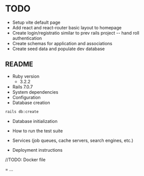 # TODO

- Setup vite default page
- Add react and react-router basic layout to homepage
- Create login/registratio similar to prev rails project -- hand roll authentication
- Create schemas for application and associations
- Create seed data and populate dev database

## README

- Ruby version
  - 3.2.2
- Rails 7.0.7
- System dependencies
- Configuration
- Database creation
  
```bash
rails db:create
```

- Database initialization

- How to run the test suite

- Services (job queues, cache servers, search engines, etc.)

- Deployment instructions

//TODO: Docker file

= ...
